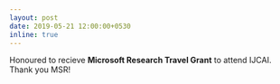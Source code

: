 ```yaml
---
layout: post
date: 2019-05-21 12:00:00+0530
inline: true
---
```


Honoured to recieve **Microsoft Research Travel Grant** to attend IJCAI. Thank you MSR!